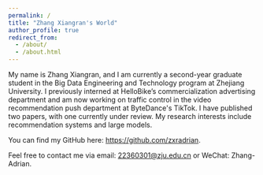 ```yaml
---
permalink: /
title: "Zhang Xiangran's World"
author_profile: true
redirect_from: 
  - /about/
  - /about.html
---
```


My name is Zhang Xiangran, and I am currently a second-year graduate student in the Big Data Engineering and Technology program at Zhejiang University. I previously interned at HelloBike’s commercialization advertising department and am now working on traffic control in the video recommendation push department at ByteDance's TikTok. I have published two papers, with one currently under review. My research interests include recommendation systems and large models.

You can find my GitHub here: https://github.com/zxradrian.

Feel free to contact me via email: 22360301@zju.edu.cn or WeChat: Zhang-Adrian.

